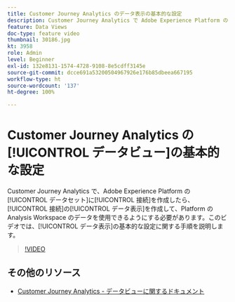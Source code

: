 ```yaml
---
title: Customer Journey Analytics のデータ表示の基本的な設定
description: Customer Journey Analytics で Adobe Experience Platform のデータセットへの接続を作成したら、その接続のデータビューを作成して、Platform の Analysis Workspace でデータを使用できるようにする必要があります。このビデオでは、データ表示の基本的な設定に関する手順を説明します。
feature: Data Views
doc-type: feature video
thumbnail: 30186.jpg
kt: 3958
role: Admin
level: Beginner
exl-id: 132e8131-1574-4728-9108-8e5cdff3145e
source-git-commit: dcce691a53200504967926e176b85dbeea667195
workflow-type: ht
source-wordcount: '137'
ht-degree: 100%

---
```


# Customer Journey Analytics の[!UICONTROL データビュー]の基本的な設定

Customer Journey Analytics で、Adobe Experience Platform の[!UICONTROL データセット]に[!UICONTROL 接続]を作成したら、[!UICONTROL 接続]の[!UICONTROL データ表示]を作成して、Platform の Analysis Workspace のデータを使用できるようにする必要があります。このビデオでは、[!UICONTROL データ表示]の基本的な設定に関する手順を説明します。

>[!VIDEO](https://video.tv.adobe.com/v/30186/?quality=12&enable10seconds=on&speedcontrol=on)

## その他のリソース

* [Customer Journey Analytics - データビューに関するドキュメント](https://experienceleague.adobe.com/docs/analytics-platform/using/cja-dataviews/create-dataview.html?lang=ja)
